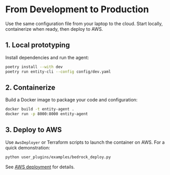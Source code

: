 # From Development to Production

Use the same configuration file from your laptop to the cloud. Start locally,
containerize when ready, then deploy to AWS.

## 1. Local prototyping

Install dependencies and run the agent:

```bash
poetry install --with dev
poetry run entity-cli --config config/dev.yaml
```

## 2. Containerize

Build a Docker image to package your code and configuration:

```bash
docker build -t entity-agent .
docker run -p 8000:8000 entity-agent
```

## 3. Deploy to AWS

Use `AwsDeployer` or Terraform scripts to launch the container on AWS.
For a quick demonstration:

```bash
python user_plugins/examples/bedrock_deploy.py
```

See [AWS deployment](deploy_aws.md) for details.
